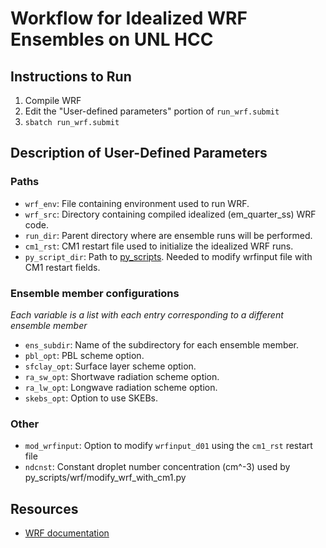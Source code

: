 # Workflow for Idealized WRF Ensembles on UNL HCC

## Instructions to Run

1. Compile WRF
2. Edit the "User-defined parameters" portion of `run_wrf.submit`
3. `sbatch run_wrf.submit`

## Description of User-Defined Parameters

### Paths
- `wrf_env`: File containing environment used to run WRF.
- `wrf_src`: Directory containing compiled idealized (em_quarter_ss) WRF code.
- `run_dir`: Parent directory where are ensemble runs will be performed.
- `cm1_rst`: CM1 restart file used to initialize the idealized WRF runs.
- `py_script_dir`: Path to [py_scripts](https://github.com/ShawnMurdzek-NOAA/py_scripts/tree/main). Needed to modify wrfinput file with CM1 restart fields.

### Ensemble member configurations
*Each variable is a list with each entry corresponding to a different ensemble member*  
- `ens_subdir`: Name of the subdirectory for each ensemble member.  
- `pbl_opt`: PBL scheme option.  
- `sfclay_opt`: Surface layer scheme option.  
- `ra_sw_opt`: Shortwave radiation scheme option.  
- `ra_lw_opt`: Longwave radiation scheme option.  
- `skebs_opt`: Option to use SKEBs.  

### Other
- `mod_wrfinput`: Option to modify `wrfinput_d01` using the `cm1_rst` restart file  
- `ndcnst`: Constant droplet number concentration (cm^-3) used by py_scripts/wrf/modify_wrf_with_cm1.py  

## Resources
- [WRF documentation](https://www2.mmm.ucar.edu/wrf/users/wrf_users_guide/build/html/overview.html)

